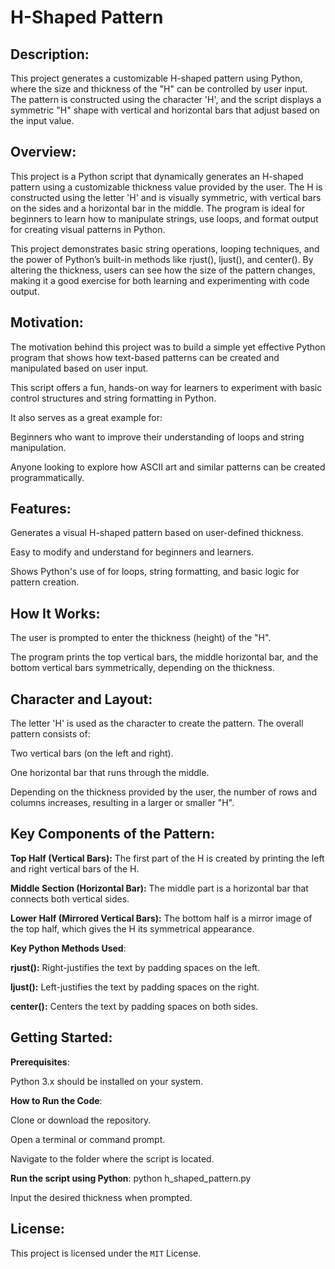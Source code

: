 # **H-Shaped Pattern**

## **Description**:

This project generates a customizable H-shaped pattern using Python, where the size and thickness of the "H" can be controlled by user input. The pattern is constructed using the character 'H', and the script displays a symmetric "H" shape with vertical and horizontal bars that adjust based on the input value.

## **Overview**:

This project is a Python script that dynamically generates an H-shaped pattern using a customizable thickness value provided by the user. The H is constructed using the letter 'H' and is visually symmetric, with vertical bars on the sides and a horizontal bar in the middle. The program is ideal for beginners to learn how to manipulate strings, use loops, and format output for creating visual patterns in Python.

This project demonstrates basic string operations, looping techniques, and the power of Python’s built-in methods like rjust(), ljust(), and center(). By altering the thickness, users can see how the size of the pattern changes, making it a good exercise for both learning and experimenting with code output.

## **Motivation**:

The motivation behind this project was to build a simple yet effective Python program that shows how text-based patterns can be created and manipulated based on user input.

This script offers a fun, hands-on way for learners to experiment with basic control structures and string formatting in Python.

It also serves as a great example for:

Beginners who want to improve their understanding of loops and string manipulation.

Anyone looking to explore how ASCII art and similar patterns can be created programmatically.


## **Features**:

   Generates a visual H-shaped pattern based on user-defined thickness.
   
   Easy to modify and understand for beginners and learners.
   
   Shows Python's use of for loops, string formatting, and basic logic for pattern creation.
   
## **How It Works**:

   The user is prompted to enter the thickness (height) of the "H".
   
   The program prints the top vertical bars, the middle horizontal bar, and the bottom vertical bars symmetrically, depending on the thickness.

## **Character and Layout**:

The letter 'H' is used as the character to create the pattern. The overall pattern consists of:

Two vertical bars (on the left and right).

One horizontal bar that runs through the middle.

Depending on the thickness provided by the user, the number of rows and columns increases, resulting in a larger or smaller "H".

## **Key Components of the Pattern**:

**Top Half (Vertical Bars):**  The first part of the H is created by printing the left and right vertical bars of the H.

**Middle Section (Horizontal Bar):**  The middle part is a horizontal bar that connects both vertical sides.

**Lower Half (Mirrored Vertical Bars):**  The bottom half is a mirror image of the top half, which gives the H its symmetrical appearance.

**Key Python Methods Used**:

**rjust():**  Right-justifies the text by padding spaces on the left.

**ljust():**  Left-justifies the text by padding spaces on the right.

**center():**  Centers the text by padding spaces on both sides.

## **Getting Started**:

**Prerequisites**:

Python 3.x should be installed on your system.

**How to Run the Code**:

   Clone or download the repository.

   Open a terminal or command prompt.
   
   Navigate to the folder where the script is located.
   
**Run the script using Python**:  python h_shaped_pattern.py
  
   Input the desired thickness when prompted.
   
## **License**:

This project is licensed under the `MIT` License.



